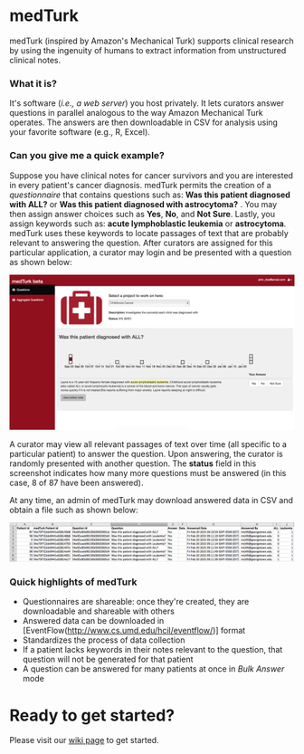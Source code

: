 medTurk
=======

medTurk (inspired by Amazon's Mechanical Turk) supports clinical research by using the ingenuity of humans to extract information from unstructured clinical notes.

### What it is?
It's software (*i.e., a web server*) you host privately. It lets curators answer questions in parallel analogous to the way Amazon Mechanical Turk operates. The answers are then downloadable in CSV for analysis using your favorite software (e.g., R, Excel).

### Can you give me a quick example?
Suppose you have clinical notes for cancer survivors and you are interested in every patient's cancer diagnosis. medTurk permits the creation of a *questionnaire* that contains questions such as: **Was this patient diagnosed with ALL?** or **Was this patient diagnosed with astrocytoma?** . You may then assign answer choices such as **Yes**, **No**, and **Not Sure**. Lastly, you assign keywords such as: **acute lymphoblastic leukemia** or **astrocytoma**. medTurk uses these keywords to locate passages of text that are probably relevant to answering the question. After curators are assigned for this particular application, a curator may login and be presented with a question as shown below:

![alt tag](images/question.png)

A curator may view all relevant passages of text over time (all specific to a particular patient) to answer the question. Upon answering, the curator is randomly presented with another question. The **status** field in this screenshot indicates how many more questions must be answered (in this case, 8 of 87 have been answered). 

At any time, an admin of medTurk may download answered data in CSV and obtain a file such as shown below:

![alt tag](images/csv.png)


### Quick highlights of medTurk

* Questionnaires are shareable: once they're created, they are downloadable and shareable with others
* Answered data can be downloaded in [EventFlow(http://www.cs.umd.edu/hcil/eventflow/)] format
* Standardizes the process of data collection
* If a patient lacks keywords in their notes relevant to the question, that question will not be generated for that patient
* A question can be answered for many patients at once in *Bulk Answer* mode

Ready to get started?
=======

Please visit our [wiki page](https://github.com/ICBI/medturk/wiki) to get started.